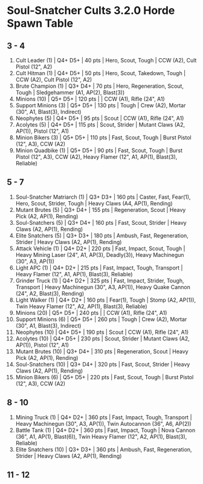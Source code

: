 # Soul-Snatcher Cults 3.2.0 Horde Spawn Table

## 3 - 4

1. Cult Leader (1) | Q4+ D5+ | 40 pts | Hero, Scout, Tough | CCW (A2), Cult Pistol (12", A2)
1. Cult Hitman (1) | Q4+ D5+ | 50 pts | Hero, Scout, Takedown, Tough | CCW (A2), Cult Pistol (12", A2)
1. Brute Champion (1) | Q3+ D4+ | 70 pts | Hero, Regeneration, Scout, Tough | Sledgehammer (A1, AP(2), Blast(3))
1. Minions (10) | Q5+ D5+ | 120 pts |  | CCW (A1), Rifle (24", A1)
1. Support Minions (3) | Q5+ D5+ | 130 pts | Tough | Crew (A2), Mortar (30", A1, Blast(3), Indirect)
1. Neophytes (5) | Q4+ D5+ | 95 pts | Scout | CCW (A1), Rifle (24", A1)
1. Acolytes (5) | Q4+ D5+ | 115 pts | Scout, Strider | Mutant Claws (A2, AP(1)), Pistol (12", A1)
1. Minion Bikers (3) | Q5+ D5+ | 110 pts | Fast, Scout, Tough | Burst Pistol (12", A3), CCW (A2)
1. Minion Quadbike (1) | Q5+ D5+ | 90 pts | Fast, Scout, Tough | Burst Pistol (12", A3), CCW (A2), Heavy Flamer (12", A1, AP(1), Blast(3), Reliable)

## 5 - 7

1. Soul-Snatcher Matriarch (1) | Q3+ D3+ | 160 pts | Caster, Fast, Fear(1), Hero, Scout, Strider, Tough | Heavy Claws (A4, AP(1), Rending)
1. Mutant Brutes (5) | Q3+ D4+ | 155 pts | Regeneration, Scout | Heavy Pick (A2, AP(1), Rending)
1. Soul-Snatchers (5) | Q3+ D4+ | 160 pts | Fast, Scout, Strider | Heavy Claws (A2, AP(1), Rending)
1. Elite Snatchers (5) | Q3+ D3+ | 180 pts | Ambush, Fast, Regeneration, Strider | Heavy Claws (A2, AP(1), Rending)
1. Attack Vehicle (1) | Q4+ D2+ | 220 pts | Fast, Impact, Scout, Tough | Heavy Mining Laser (24", A1, AP(3), Deadly(3)), Heavy Machinegun (30", A3, AP(1))
1. Light APC (1) | Q4+ D2+ | 215 pts | Fast, Impact, Tough, Transport | Heavy Flamer (12", A1, AP(1), Blast(3), Reliable)
1. Grinder Truck (1) | Q4+ D2+ | 325 pts | Fast, Impact, Strider, Tough, Transport | Heavy Machinegun (30", A3, AP(1)), Heavy Quake Cannon (24", A2, Blast(3), Rending)
1. Light Walker (1) | Q4+ D2+ | 160 pts | Fear(1), Tough | Stomp (A2, AP(1)), Twin Heavy Flamer (12", A2, AP(1), Blast(3), Reliable)
1. Minions (20) | Q5+ D5+ | 240 pts |  | CCW (A1), Rifle (24", A1)
1. Support Minions (6) | Q5+ D5+ | 260 pts | Tough | Crew (A2), Mortar (30", A1, Blast(3), Indirect)
1. Neophytes (10) | Q4+ D5+ | 190 pts | Scout | CCW (A1), Rifle (24", A1)
1. Acolytes (10) | Q4+ D5+ | 230 pts | Scout, Strider | Mutant Claws (A2, AP(1)), Pistol (12", A1)
1. Mutant Brutes (10) | Q3+ D4+ | 310 pts | Regeneration, Scout | Heavy Pick (A2, AP(1), Rending)
1. Soul-Snatchers (10) | Q3+ D4+ | 320 pts | Fast, Scout, Strider | Heavy Claws (A2, AP(1), Rending)
1. Minion Bikers (6) | Q5+ D5+ | 220 pts | Fast, Scout, Tough | Burst Pistol (12", A3), CCW (A2)

## 8 - 10

1. Mining Truck (1) | Q4+ D2+ | 360 pts | Fast, Impact, Tough, Transport | Heavy Machinegun (30", A3, AP(1)), Twin Autocannon (36", A6, AP(2))
1. Battle Tank (1) | Q4+ D2+ | 360 pts | Fast, Impact, Tough | Nova Cannon (36", A1, AP(1), Blast(6)), Twin Heavy Flamer (12", A2, AP(1), Blast(3), Reliable)
1. Elite Snatchers (10) | Q3+ D3+ | 360 pts | Ambush, Fast, Regeneration, Strider | Heavy Claws (A2, AP(1), Rending)

## 11 - 12
